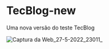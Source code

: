 # TecBlog-new
Uma nova versão do teste TecBlog

![Captura da Web_27-5-2022_23011_](https://user-images.githubusercontent.com/95192062/170805517-f42f89eb-57fa-4102-ab82-01044caffcca.jpeg)
